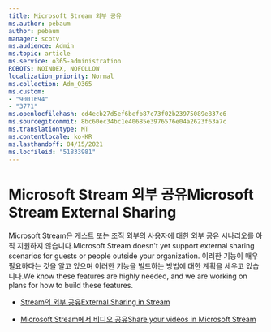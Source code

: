 ```yaml
---
title: Microsoft Stream 외부 공유
ms.author: pebaum
author: pebaum
manager: scotv
ms.audience: Admin
ms.topic: article
ms.service: o365-administration
ROBOTS: NOINDEX, NOFOLLOW
localization_priority: Normal
ms.collection: Adm_O365
ms.custom:
- "9001694"
- "3771"
ms.openlocfilehash: cd4ecb27d5ef6befb87c73f02b23975089e837c6
ms.sourcegitcommit: 8bc60ec34bc1e40685e3976576e04a2623f63a7c
ms.translationtype: MT
ms.contentlocale: ko-KR
ms.lasthandoff: 04/15/2021
ms.locfileid: "51833981"
---
```

# <a name="microsoft-stream-external-sharing"></a><span data-ttu-id="240ca-102">Microsoft Stream 외부 공유</span><span class="sxs-lookup"><span data-stu-id="240ca-102">Microsoft Stream External Sharing</span></span>

<span data-ttu-id="240ca-103">Microsoft Stream은 게스트 또는 조직 외부의 사용자에 대한 외부 공유 시나리오를 아직 지원하지 않습니다.</span><span class="sxs-lookup"><span data-stu-id="240ca-103">Microsoft Stream doesn't yet support external sharing scenarios for guests or people outside your organization.</span></span> <span data-ttu-id="240ca-104">이러한 기능이 매우 필요하다는 것을 알고 있으며 이러한 기능을 빌드하는 방법에 대한 계획을 세우고 있습니다.</span><span class="sxs-lookup"><span data-stu-id="240ca-104">We know these features are highly needed, and we are working on plans for how to build these features.</span></span>

- [<span data-ttu-id="240ca-105">Stream의 외부 공유</span><span class="sxs-lookup"><span data-stu-id="240ca-105">External Sharing in Stream</span></span>](https://docs.microsoft.com/stream/portal-share-video#external-sharing)

- [<span data-ttu-id="240ca-106">Microsoft Stream에서 비디오 공유</span><span class="sxs-lookup"><span data-stu-id="240ca-106">Share your videos in Microsoft Stream</span></span>](https://docs.microsoft.com/stream/portal-share-video)
